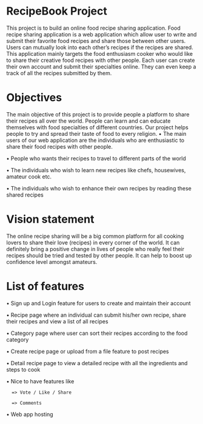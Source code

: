 # RecipeBook Project
This project is to build an online food recipe sharing application. Food recipe sharing application is a web application which allow user to write and submit their favorite food recipes and share those between other users. Users can mutually look into each other’s recipes if the recipes are shared. This application mainly targets the food enthusiasm cooker who would like to share their creative food recipes with other people. Each user can create their own account and submit their specialties online. They can even keep a track of all the recipes submitted by them.

# Objectives
The main objective of this project is to provide people a platform to share their recipes all over the world. People can learn and can educate themselves with food specialties of different countries. Our project helps people to try and spread their taste of food to every religion. 
  •	The main users of our web application are the individuals who are enthusiastic to share their food recipes with other people.
  
  •	People who wants their recipes to travel to different parts of the world
  
  •	The individuals who wish to learn new recipes like chefs, housewives, amateur cook etc.
  
  •	The individuals who wish to enhance their own recipes by reading these shared recipes
  

# Vision statement
The online recipe sharing will be a big common platform for all cooking lovers to share their love (recipes) in every corner of the world. It can definitely bring a positive change in lives of people who really feel their recipes should be tried and tested by other people. It can help to boost up confidence level amongst amateurs.

# List of features
  •	Sign up and Login feature for users to create and maintain their account
  
  •	Recipe page where an individual can submit his/her own recipe, share their recipes and view a list of all recipes
  
  •	Category page where user can sort their recipes according to the food category
  
  •	Create recipe page or upload from a file feature to post recipes
  
  •	Detail recipe page to view a detailed recipe with all the ingredients and steps to cook
  
  •	Nice to have features like
  
      => Vote / Like / Share
      
      => Comments
      
  •	Web app hosting
